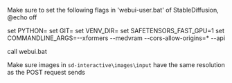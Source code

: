 Make sure to set the following flags in 'webui-user.bat' of StableDiffusion,
@echo off

set PYTHON=
set GIT=
set VENV_DIR=
set SAFETENSORS_FAST_GPU=1
set COMMANDLINE_ARGS=--xformers --medvram --cors-allow-origins=* --api

call webui.bat

<!--  -->

Make sure images in `sd-interactive\images\input` have the same resolution as the POST request sends